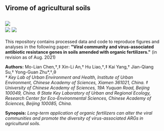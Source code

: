 ## Virome of agricultural soils  
![](https://img.shields.io/badge/R-v4.1.0-blue)  
![](https://img.shields.io/badge/ggplot2-v3.3.5-orange) ![](https://img.shields.io/badge/vegan-v2.5--7-orange)  
---  
This repository contains processed data and code to reproduce figures and analyses in the following paper: **"Viral community and virus-associated antibiotic resistance genes in soils amended with organic fertilizers."** (in revision as of Aug. 2021)

**Authors:** Mo-Lian Chen,†,‡ Xin-Li An,† Hu Liao,†,‡ Kai Yang,† Jian-Qiang Su,† Yong-Guan Zhu*,†,θ  
*† Key Lab of Urban Environment and Health, Institute of Urban Environment, Chinese Academy of Sciences, Xiamen 361021, China. ‡ University of Chinese Academy of Sciences, 19A Yuquan Road, Beijing 100049, China. θ State Key Laboratory of Urban and Regional Ecology, Research Center for Eco-Environmental Sciences, Chinese Academy of Sciences, Beijing 100085, China.*  

**Synopsis:**
*Long-term application of organic fertilizers can alter the viral communities and promote the diversity of virus-associated ARGs in agricultural soils.*


